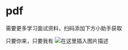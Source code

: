 # pdf

需要更多学习面试资料，扫码添加下方小助手获取

只要你来，只要我有
![在这里插入图片描述](https://img-blog.csdnimg.cn/20200616202851719.jpg?x-oss-process=image/watermark,type_ZmFuZ3poZW5naGVpdGk,shadow_10,text_aHR0cHM6Ly9ibG9nLmNzZG4ubmV0L3dlaXhpbl80Mjg2NDkwNQ==,size_16,color_FFFFFF,t_70)
